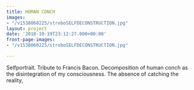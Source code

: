 ```yaml
---
title: HUMAN CONCH
images:
- "/v1538060225/stroboSELFDECONSTRUCTION.jpg"
layout: project
date: '2018-10-19T23:12:27.000+00:00'
front-page-images:
- "/v1538060225/stroboSELFDECONSTRUCTION.jpg"

---
```

Selfportrait. Tribute to Francis Bacon. Decomposition of human conch as the disintegration of my consciousness. The absence of catching the reality,